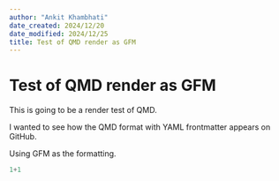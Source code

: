 ```yaml
---
author: "Ankit Khambhati"
date_created: 2024/12/20
date_modified: 2024/12/25 
title: Test of QMD render as GFM
---
```


# Test of QMD render as GFM

This is going to be a render test of QMD.

I wanted to see how the QMD format with YAML frontmatter appears
on GitHub. 

Using GFM as the formatting.

```python
1+1
```

